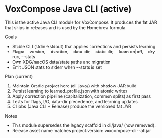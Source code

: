 # VoxCompose Java CLI (active)

This is the active Java CLI module for VoxCompose. It produces the fat JAR that ships in releases and is used by the Homebrew formula.

Goals
- Stable CLI (stdin→stdout) that applies corrections and persists learning
- Flags: --version, --duration, --data-dir, --state-dir, --learn on|off, --dry-run, --stats
- Own XDG/macOS data/state paths and migration
- Emit JSON stats to stderr when --stats is set

Plan (current)
1) Maintain Gradle project here (cli-java/) with shadow JAR build
2) Persist learning to learned_profile.json with atomic writes
3) Apply correction pipeline (capitalization, common splits) as first pass
4) Tests for flags, I/O, data-dir precedence, and learning updates
5) CI jobs (Java CLI + Release) produce the versioned fat JAR

Notes
- This module supersedes the legacy scaffold in cli/java/ (now removed).
- Release asset name matches project.version: voxcompose-cli-<version>-all.jar
